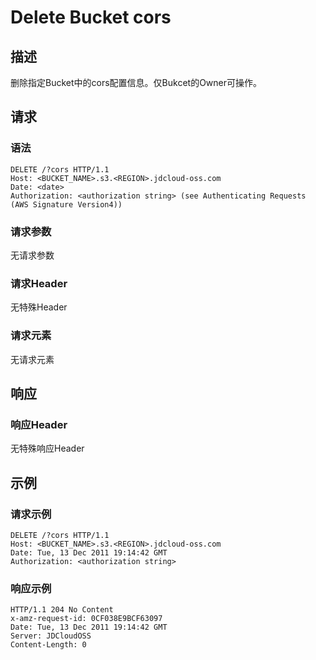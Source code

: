 # Delete Bucket cors

## 描述
删除指定Bucket中的cors配置信息。仅Bukcet的Owner可操作。

## 请求
### 语法
```
DELETE /?cors HTTP/1.1
Host: <BUCKET_NAME>.s3.<REGION>.jdcloud-oss.com
Date: <date>
Authorization: <authorization string> (see Authenticating Requests (AWS Signature Version4))
```

### 请求参数
无请求参数

### 请求Header
无特殊Header
### 请求元素
无请求元素

## 响应
### 响应Header
无特殊响应Header

## 示例
### 请求示例
```
DELETE /?cors HTTP/1.1
Host: <BUCKET_NAME>.s3.<REGION>.jdcloud-oss.com
Date: Tue, 13 Dec 2011 19:14:42 GMT
Authorization: <authorization string>
```

### 响应示例
```
HTTP/1.1 204 No Content
x-amz-request-id: 0CF038E9BCF63097
Date: Tue, 13 Dec 2011 19:14:42 GMT
Server: JDCloudOSS
Content-Length: 0
```
